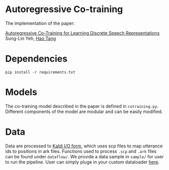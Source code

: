 # Autoregressive Co-training

The implementation of the paper:

[Autoregressive Co-Training for Learning Discrete Speech Representations](https://arxiv.org/abs/2203.15840) \
Sung-Lin Yeh, [Hao Tang](https://homepages.inf.ed.ac.uk/htang2/index.html)

# Dependencies
```
pip install -r requirements.txt
```

# Models
The co-training model described in the paper is defined in `cotraining.py`. Different components of the model
are modular and can be easily modified.

# Data
Data are processed to [Kaldi I/O form](https://kaldi-asr.org/doc/io.html), 
which uses scp files to map utterance ids to positions in ark files. Functions used to process `.scp` and `.ark` files 
can be found under `dataflow/`. We provide a data sample in `sample/` for user to run the pipeline. User can simply pluge in 
your custom dataloader [here](https://github.com/30stomercury/autoregressive-co-training/blob/d88d7e6c3f02085be8f0698ba2fde667b4d5349e/train.py#L36).
